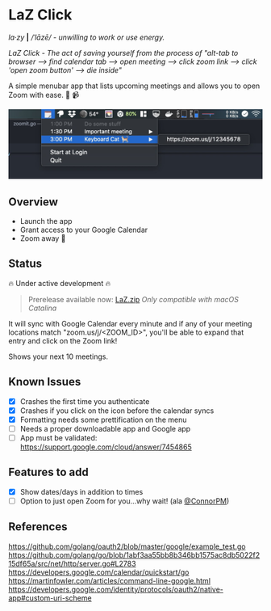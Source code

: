 # LaZ Click

_la·zy_ **|** _/ˈlāzē/ - unwilling to work or use energy._

_LaZ Click - The act of saving yourself from the process of "alt-tab to browser –> find calendar tab –> open meeting –> click zoom link –> click 'open zoom button' –> die inside"_

A simple menubar app that lists upcoming meetings and allows you to open Zoom with ease. 🤝 📹

![Screenshot](images/screenshot.png)

## Overview

- Launch the app
- Grant access to your Google Calendar
- Zoom away 💨

## Status

🔥 Under active development 🔥

> Prerelease available now: [LaZ.zip](https://github.com/dacort/zoomit/releases)
> _Only compatible with macOS Catalina_

It will sync with Google Calendar every minute and if any of your meeting locations match "zoom.us/j/<ZOOM_ID>", you'll be able to expand that entry and click on the Zoom link!

Shows your next 10 meetings.

## Known Issues

- [x] Crashes the first time you authenticate
- [x] Crashes if you click on the icon before the calendar syncs
- [x] Formatting needs some prettification on the menu
- [ ] Needs a proper downloadable app and Google app
- [ ] App must be validated: https://support.google.com/cloud/answer/7454865

## Features to add

- [x] Show dates/days in addition to times
- [ ] Option to just open Zoom for you...why wait! (ala [@ConnorPM](https://twitter.com/ConnorPM/status/1250473781707132928?s=20))

## References

https://github.com/golang/oauth2/blob/master/google/example_test.go
https://github.com/golang/go/blob/1abf3aa55bb8b346bb1575ac8db5022f215df65a/src/net/http/server.go#L2783
https://developers.google.com/calendar/quickstart/go
https://martinfowler.com/articles/command-line-google.html
https://developers.google.com/identity/protocols/oauth2/native-app#custom-uri-scheme